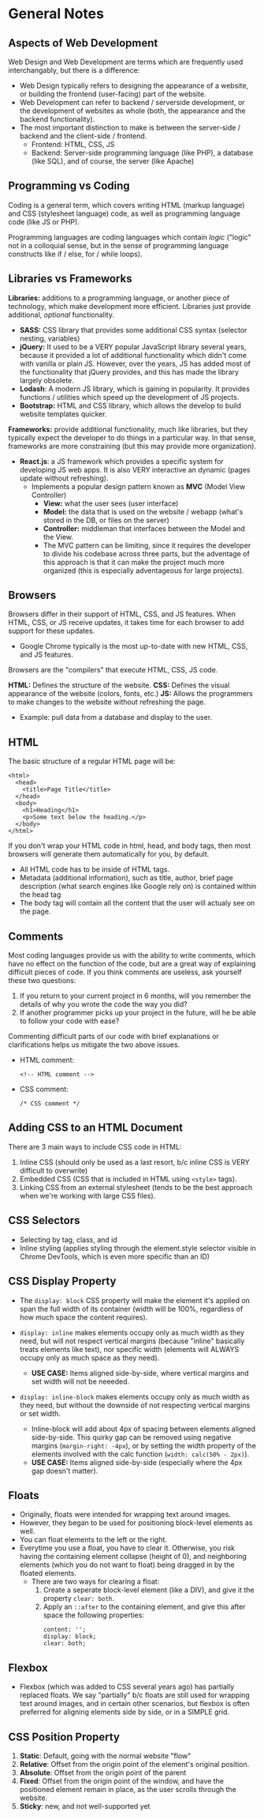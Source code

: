 General Notes
=============

## Aspects of Web Development

Web Design and Web Development are terms which are frequently used interchangably, but there is a difference:
  * Web Design typically refers to designing the appearance of a website, or building the frontend (user-facing) part of the website.
  * Web Development can refer to backend / serverside development, or the development of websites as whole (both, the appearance and the backend functionality).
  * The most important distinction to make is between the server-side / backend and the client-side / frontend.
    * Frontend: HTML, CSS, JS
    * Backend: Server-side programming language (like PHP), a database (like SQL), and of course, the server (like Apache)

## Programming vs Coding

Coding is a general term, which covers writing HTML (markup language) and CSS (stylesheet language) code, as well as programming language code (like JS or PHP).

Programming languages are coding languages which contain *logic* ("logic" not in a colloquial sense, but in the sense of programming language constructs like if / else, for / while loops).

## Libraries vs Frameworks

**Libraries:** additions to a programming language, or another piece of technology, which make development more efficient. Libraries just provide additional, *optional* functionality.

  * **SASS:** CSS library that provides some additional CSS syntax (selector nesting, variables)
  * **jQuery:** It used to be a VERY popular JavaScript library several years, because it provided a lot of additional functionality which didn't come with vanilla or plain JS. However, over the years, JS has added most of the functionality that jQuery provides, and this has made the library largely obsolete.
  * **Lodash**: A modern JS library, which is gaining in popularity. It provides functions / utilities which speed up the development of JS projects.
  * **Bootstrap:** HTML and CSS library, which allows the develop to build website templates quicker.


**Frameworks:** provide additional functionality, much like libraries, but they typically expect the developer to do things in a particular way. In that sense, frameworks are more constraining (but this may provide more organization).

  * **React.js**: a JS framework which provides a specific system for developing JS web apps. It is also VERY interactive an dynamic (pages update without refreshing).
    * Implements a popular design pattern known as **MVC** (Model View Controller)
      * **View:** what the user sees (user interface)
      * **Model:** the data that is used on the website / webapp (what's stored in the DB, or files on the server)
      * **Controller:** middleman that interfaces between the Model and the View.
      * The MVC pattern can be limiting, since it requires the developer to divide his codebase across three parts, but the adventage of this approach is that it can make the project much more organized (this is especially adventageous for large projects).


## Browsers

Browsers differ in their support of HTML, CSS, and JS features. When HTML, CSS, or JS receive updates, it takes time for each browser to add support for these updates.
  * Google Chrome typically is the most up-to-date with new HTML, CSS, and JS features.

Browsers are the "compilers" that execute HTML, CSS, JS code.

**HTML:** Defines the structure of the website.
**CSS:** Defines the visual appearance of the website (colors, fonts, etc.)
**JS:** Allows the programmers to make changes to the website without refreshing the page.
  * Example: pull data from a database and display to the user.


## HTML

The basic structure of a regular HTML page will be:

```
<html>
  <head>
    <title>Page Title</title>
  </head>
  <body>
    <h1>Heading</h1>
    <p>Some text below the heading.</p>
  </body>
</html>
```

If you don't wrap your HTML code in html, head, and body tags, then most browsers will generate them automatically for you, by default.

* All HTML code has to be inside of HTML tags.
* Metadata (additional information), such as title, author, brief page description (what search engines like Google rely on) is contained within the head tag
* The body tag will contain all the content that the user will actualy see on the page.


## Comments

Most coding languages provide us with the ability to write comments, which have no effect on the function of the code, but are a great way of explaining difficult pieces of code. If you think comments are useless, ask yourself these two questions:

1. If you return to your current project in 6 months, will you remember the details of why you wrote the code the way you did?
2. If another programmer picks up your project in the future, will he be able to follow your code with ease?

Commenting difficult parts of our code with brief explanations or clarifications helps us mitigate the two above issues.

* HTML comment: 
  ```
  <!-- HTML comment -->
  ```
* CSS comment:
  ```
  /* CSS comment */
  ```

## Adding CSS to an HTML Document

There are 3 main ways to include CSS code in HTML:

1. Inline CSS (should only be used as a last resort, b/c inline CSS is VERY difficult to overwrite)
2. Embedded CSS (CSS that is included in HTML using `<style>` tags).
3. Linking CSS from an external stylesheet (tends to be the best approach when we're working with large CSS files).

## CSS Selectors

* Selecting by tag, class, and id
* Inline styling (applies styling through the element.style selector visible in Chrome DevTools, which is even more specific than an ID)


## CSS Display Property

* The `display: block` CSS property will make the element it's applied on span the full width of its container (width will be 100%, regardless of how much space the content requires).
  
* `display: inline` makes elements occupy only as much width as they need, but will not respect vertical margins (because "inline" basically treats elements like text), nor specific width (elements will ALWAYS occupy only as much space as they need).
  * **USE CASE:** Items aligned side-by-side, where vertical margins and set width will not be neeeded.

* `display: inline-block` makes elements occupy only as much width as they need, but without the downside of not respecting vertical margins or set width.
  * Inline-block will add about 4px of spacing between elements aligned side-by-side. This quirky gap can be removed using negative margins (`margin-right: -4px`), or by setting the width property of the elements involved with the calc function (`width: calc(50% - 2px)`).
  * **USE CASE:** Items aligned side-by-side (especially where the 4px gap doesn't matter).


## Floats

* Originally, floats were intended for wrapping text around images.
* However, they began to be used for positioning block-level elements as well.
* You can float elements to the left or the right.
* Everytime you use a float, you have to clear it. Otherwise, you risk having the containing element collapse (height of 0), and neighboring elements (which you do not want to float) being dragged in by the floated elements.
  * There are two ways for clearing a float:
    1. Create a seperate block-level element (like a DIV), and give it the property `clear: both`.
    2. Apply an `::after` to the containing element, and give this after space the following properties:
        ```
        content: '';
        display: block;
        clear: both;
        ```

## Flexbox

* Flexbox (which was added to CSS several years ago) has partially replaced floats. We say "partially" b/c floats are still used for wrapping text around images, and in certain other scenarios, but flexbox is often preferred for aligning elements side by side, or in a SIMPLE grid.


## CSS Position Property

1. **Static**: Default, going with the normal website "flow"
2. **Relative**: Offset from the origin point of the element's original position.
3. **Absolute**: Offset from the origin point of the parent
4. **Fixed**: Offset from the origin point of the window, and have the positioned element remain in place, as the user scrolls through the website.
5. **Sticky**: new, and not well-supported yet